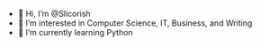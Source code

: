 - 👋 Hi, I’m @Slicorish
- 👀 I’m interested in Computer Science, IT, Business, and Writing
- 🌱 I’m currently learning Python 

<!---
Slicorish/Slicorish is a ✨ special ✨ repository because its `README.md` (this file) appears on your GitHub profile.
You can click the Preview link to take a look at your changes.
--->
